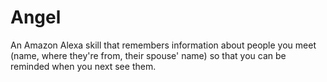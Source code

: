 # Angel
An Amazon Alexa skill that remembers information about people you meet (name, where they're from, their spouse' name) so that you can be reminded when you next see them.
